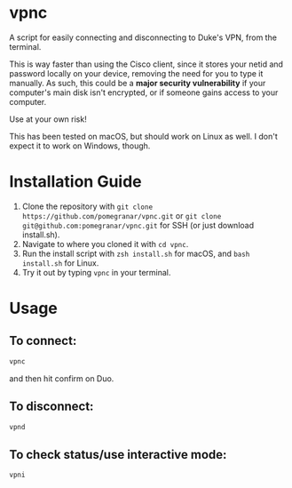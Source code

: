 # vpnc

A script for easily connecting and disconnecting to Duke's VPN, from the terminal. 

This is way faster than using the Cisco client, since it stores your netid and password locally on your device, removing the need for you to type it manually. 
As such, this could be a **major security vulnerability** if your computer's main disk isn't encrypted, or if someone gains access to your computer. 

Use at your own risk!

This has been tested on macOS, but should work on Linux as well. I don't expect it to work on Windows, though. 

# Installation Guide

1. Clone the repository with `git clone https://github.com/pomegranar/vpnc.git` or `git clone git@github.com:pomegranar/vpnc.git` for SSH (or just download install.sh).
2. Navigate to where you cloned it with `cd vpnc`.
3. Run the install script with `zsh install.sh` for macOS, and `bash install.sh` for Linux.
4. Try it out by typing `vpnc` in your terminal.

# Usage

## To connect: 

```bash
vpnc
```

and then hit confirm on Duo. 

## To disconnect: 

```bash
vpnd
```

## To check status/use interactive mode:

```bash
vpni
```
